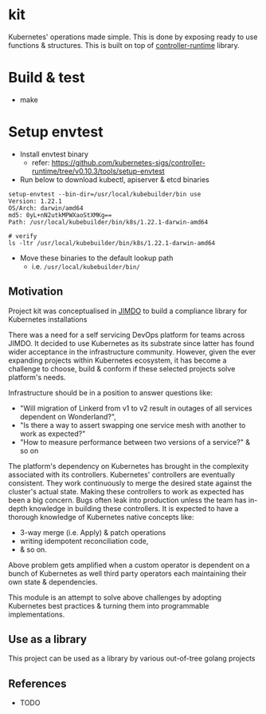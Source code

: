 # kit
Kubernetes' operations made simple. This is done by exposing ready to use 
functions & structures. This is built on top of [controller-runtime](https://github.com/kubernetes-sigs/controller-runtime) 
library.

# Build & test
- make

# Setup envtest
- Install envtest binary
  - refer: https://github.com/kubernetes-sigs/controller-runtime/tree/v0.10.3/tools/setup-envtest
- Run below to download kubectl, apiserver & etcd binaries
```shell
setup-envtest --bin-dir=/usr/local/kubebuilder/bin use
Version: 1.22.1
OS/Arch: darwin/amd64
md5: 0yL+nN2utkMPWXaoStXMKg==
Path: /usr/local/kubebuilder/bin/k8s/1.22.1-darwin-amd64

# verify
ls -ltr /usr/local/kubebuilder/bin/k8s/1.22.1-darwin-amd64
```
- Move these binaries to the default lookup path 
  - i.e. `/usr/local/kubebuilder/bin/`

## Motivation
Project kit was conceptualised in [JIMDO](https://www.jimdo.com/) to build a 
compliance library for Kubernetes installations

There was a need for a self servicing DevOps platform for teams across JIMDO. 
It decided to use Kubernetes as its substrate since latter has found wider 
acceptance in the infrastructure community. However, given the ever expanding 
projects within Kubernetes ecosystem, it has become a challenge to choose, build
& conform if these selected projects solve platform's needs.

Infrastructure should be in a position to answer questions like:

- "Will migration of Linkerd from v1 to v2 result in outages of all services
  dependent on Wonderland?",
- "Is there a way to assert swapping one service mesh with another to work as
  expected?"
- "How to measure performance between two versions of a service?" & so on

The platform's dependency on Kubernetes has brought in the complexity associated
with its controllers. Kubernetes' controllers are eventually consistent. They
work continuously to merge the desired state against the cluster's actual state.
Making these controllers to work as expected has been a big concern. Bugs often
leak into production unless the team has in-depth knowledge in building these
controllers. It is expected to have a thorough knowledge of Kubernetes native
concepts like:

- 3-way merge (i.e. Apply) & patch operations
- writing idempotent reconciliation code,
- & so on.

Above problem gets amplified when a custom operator is dependent on a bunch of
Kubernetes as well third party operators each maintaining their own state &
dependencies.

This module is an attempt to solve above challenges by adopting Kubernetes best
practices & turning them into programmable implementations.

## Use as a library
This project can be used as a library by various out-of-tree golang projects

## References
- TODO


